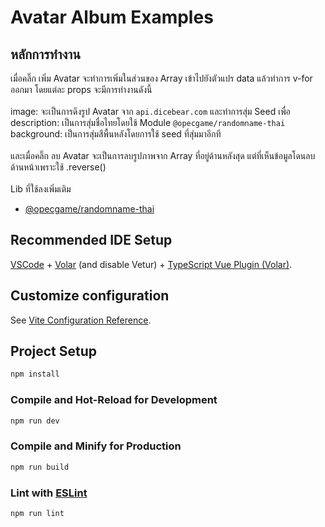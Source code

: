 # Avatar Album Examples

## หลักการทำงาน

เมื่อคลิ๊ก เพิ่ม Avatar จะทำการเพิ่มในส่วนของ Array
เข้าไปยังตัวแปร data แล้วทำการ v-for ออกมา โดยแต่ละ props
จะมีการทำงานดังนี้
<br />
<br />
image: จะเป็นการดึงรูป Avatar จาก `api.dicebear.com` และทำการสุ่ม
Seed เพื่อ
<br />
description: เป็นการสุ่มชื่อไทยโดยใช้ Module
`@opecgame/randomname-thai`
<br />
background: เป็นการสุ่มสีพื้นหลังโดยการใช้ seed ที่สุ่มมาอีกที
<br />
<br />
และเมื่อคลิ๊ก ลบ Avatar จะเป็นการลบรูปภาพจาก Array
ที่อยู่ด้านหลังสุด แต่ที่เห็นข้อมูลโดนลบด้านหน้าเพราะใช้
.reverse()
<br />
<br />
Lib ที่ใช้ลงเพิ่มเติม

<ul>
<li>
<a
                    href="https://www.npmjs.com/package/@opecgame/randomname-thai"
                    >@opecgame/randomname-thai</a
                  >
</li>
</ul>

## Recommended IDE Setup

[VSCode](https://code.visualstudio.com/) + [Volar](https://marketplace.visualstudio.com/items?itemName=Vue.volar) (and disable Vetur) + [TypeScript Vue Plugin (Volar)](https://marketplace.visualstudio.com/items?itemName=Vue.vscode-typescript-vue-plugin).

## Customize configuration

See [Vite Configuration Reference](https://vitejs.dev/config/).

## Project Setup

```sh
npm install
```

### Compile and Hot-Reload for Development

```sh
npm run dev
```

### Compile and Minify for Production

```sh
npm run build
```

### Lint with [ESLint](https://eslint.org/)

```sh
npm run lint
```
